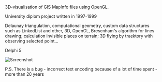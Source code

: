 3D-visualisation of GIS MapInfo files using OpenGL.

University diplom project written in 1997-1999

Delaunay triangulation, computational geometry, custom data structures such as LinkedList and other, 3D, OpenGL, Bresenham's algorithm for lines drawing; calculation invisible places on terrain; 3D flying by traektory with observing selected point...

Delphi 5

![Screenshot](https://i.imgur.com/5Kn0sNF.jpg)

P.S. There is a bug - incorrect text encoding because of a lot of time spent - more than 20 years


